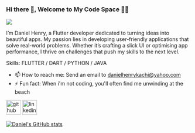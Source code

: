 ### Hi there 👋, Welcome to My Code Space 👨‍💻
![](https://media.licdn.com/dms/image/D4D16AQF26CkIov5P0Q/profile-displaybackgroundimage-shrink_350_1400/0/1673395019968?e=1727913600&v=beta&t=GMVlmSb1AHrwjP7AiZlXL1j1UgAjGxMjdoIrhtHvNuQ)

I’m Daniel Henry, a Flutter developer dedicated to turning ideas into beautiful apps. My passion lies in developing user-friendly applications that solve real-world problems. Whether it’s crafting a slick UI or optimising app performance, I thrive on challenges that push my skills to the next level.

Skills: FLUTTER / DART / PYTHON / JAVA

- 📫 How to reach me: Send an email to danielhenrykachi@yahoo.com 
- ⚡ Fun fact: When i'm not coding, you'll often find me unwinding at the beach 


[<img src='https://cdn.jsdelivr.net/npm/simple-icons@3.0.1/icons/github.svg' alt='github' height='40'>](https://github.com/danielkachi)  [<img src='https://cdn.jsdelivr.net/npm/simple-icons@3.0.1/icons/linkedin.svg' alt='linkedin' height='40'>](https://www.linkedin.com/in/daniel-henry-kachi/)  



[![Daniel's GitHub stats](https://github-readme-stats.vercel.app/api?username=danielkachi)](https://github.com/anuraghazra/github-readme-stats)


